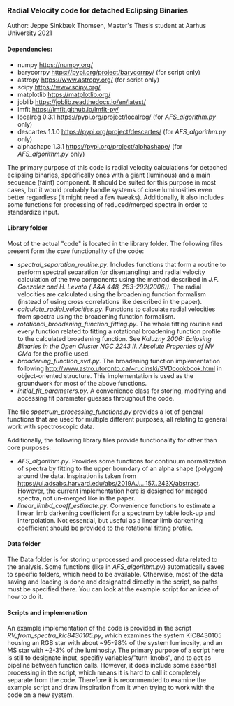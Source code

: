 ### Radial Velocity code for detached Eclipsing Binaries
Author: Jeppe Sinkbæk Thomsen, Master's Thesis student at Aarhus University 2021

#### Dependencies:
 - numpy      https://numpy.org/
 - barycorrpy https://pypi.org/project/barycorrpy/    (for script only)
 - astropy    https://www.astropy.org/   (for script only)
 - scipy      https://www.scipy.org/
 - matplotlib https://matplotlib.org/
 - joblib     https://joblib.readthedocs.io/en/latest/
 - lmfit      https://lmfit.github.io/lmfit-py/
 - localreg 0.3.1 https://pypi.org/project/localreg/   (for *AFS_algorithm.py* only)
 - descartes 1.1.0 https://pypi.org/project/descartes/  (for *AFS_algorithm.py* only)
 - alphashape 1.3.1 https://pypi.org/project/alphashape/ (for *AFS_algorithm.py* only)


The primary purpose of this code is radial velocity calculations for detached eclipsing binaries, specifically ones with a giant (luminous) and a main sequence (faint) component.
It should be suited for this purpose in most cases, but it would probably handle systems of close luminosities even better regardless (it might need a few tweaks).
Additionally, it also includes some functions for processing of reduced/merged spectra in order to standardize input.

#### Library folder
Most of the actual "code" is located in the library folder. The following files present form the *core* functionality of the code:
  - *spectral_separation_routine.py*. 
Includes functions that form a routine to perform spectral separation (or disentangling) and radial velocity calculation of the two components using the method described in *J.F. Gonzalez and H. Levato ( A&A 448, 283-292(2006))*.
The radial velocities are calculated using the broadening function formalism (instead of using cross correlations like described in the paper).
  - *calculate_radial_velocities.py*. Functions to calculate radial velocities from spectra using the broadening function formalism.
  - *rotational_broadening_function_fitting.py*. The whole fitting routine and every function related to fitting a rotational broadening function profile to the calculated broadening function.
See *Kaluzny 2006: Eclipsing Binaries in the Open Cluster NGC 2243 II. Absolute Properties of NV CMa* for the profile used.
  - *broadening_function_svd.py*. The broadening function implementation following <http://www.astro.utoronto.ca/~rucinski/SVDcookbook.html> in object-oriented structure. This implementation is used as the groundwork for most of the above functions.
  - *initial_fit_parameters.py*. A convenience class for storing, modifying and accessing fit parameter guesses throughout the code.

The file *spectrum_processing_functions.py* provides a lot of general functions that are used for multiple different purposes, all relating to general work with spectroscopic data.

Additionally, the following library files provide functionality for other than core purposes:
  - *AFS_algorithm.py*. Provides some functions for continuum normalization of spectra by fitting to the upper boundary of an alpha shape (polygon) around the data.
Inspiration is taken from <https://ui.adsabs.harvard.edu/abs/2019AJ....157..243X/abstract>. However, the current implementation here is designed for merged spectra, not un-merged like in the paper.
  - *linear_limbd_coeff_estimate.py*. Convenience functions to estimate a linear limb darkening coefficient for a spectrum by table look-up and interpolation. Not essential, but useful as a linear limb darkening coefficient should be provided to the rotational fitting profile.

#### Data folder
The Data folder is for storing unprocessed and processed data related to the analysis. Some functions (like in *AFS_algorithm.py*) automatically saves to specific folders, which need to be available. Otherwise, most of the data saving and loading is done and designated directly in the script, so paths must be specified there. You can look at the example script for an idea of how to do it.

#### Scripts and implemenation
An example implementation of the code is provided in the script *RV_from_spectra_kic8430105.py*, which examines the system KIC8430105 housing an RGB star with about ~95-98% of the system luminosity, and an MS star with ~2-3% of the luminosity. 
The primary purpose of a script here is still to designate input, specifiy variables/"turn-knobs", and to act as pipeline between function calls. However, it does include some essential processing in the script, which means it is hard to call it completely separate from the code.
Therefore it is recommended to examine the example script and draw inspiration from it when trying to work with the code on a new system.
